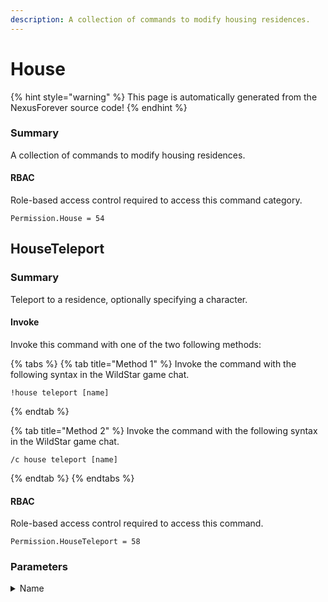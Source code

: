 ```yaml
---
description: A collection of commands to modify housing residences.
---
```


# House

{% hint style="warning" %}
This page is automatically generated from the NexusForever source code!
{% endhint %}

### Summary

A collection of commands to modify housing residences.

#### RBAC

Role-based access control required to access this command category.

```
Permission.House = 54
```

## HouseTeleport

### Summary

Teleport to a residence, optionally specifying a character.

#### Invoke

Invoke this command with one of the two following methods:

{% tabs %}
{% tab title="Method 1" %}
Invoke the command with the following syntax in the WildStar game chat.

```
!house teleport [name]
```
{% endtab %}

{% tab title="Method 2" %}
Invoke the command with the following syntax in the WildStar game chat.

```
/c house teleport [name]
```
{% endtab %}
{% endtabs %}

#### RBAC

Role-based access control required to access this command.

```
Permission.HouseTeleport = 58
```

### Parameters

<details>

<summary>Name</summary>

#### Summary

The parameter has no summary.

#### Optional

Yes

</details>

